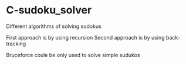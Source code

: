 C-sudoku_solver
===============

Different algorithms of solving sudokus

First approach is by using recursion
Second approach is by using back-tracking

Bruceforce coule be only used to solve simple sudukos
